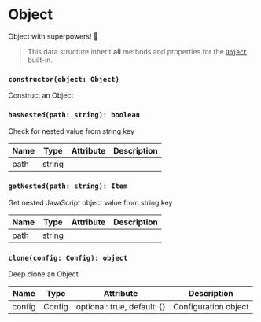 # Object

Object with superpowers! 💪

> This data structure inherit **all** methods and properties for the [`Object`](https://developer.mozilla.org/en-US/docs/Web/JavaScript/Reference/Global_Objects/Object) built-in.

### `constructor(object: Object)`

Construct an Object

### `hasNested(path: string): boolean`

Check for nested value from string key

| Name | Type   | Attribute | Description |
| ---- | ------ | --------- | ----------- |
| path | string |           |

### `getNested(path: string): Item`

Get nested JavaScript object value from string key

| Name | Type   | Attribute | Description |
| ---- | ------ | --------- | ----------- |
| path | string |           |

### `clone(config: Config): object`

Deep clone an Object

| Name   | Type   | Attribute                   | Description          |
| ------ | ------ | --------------------------- | -------------------- |
| config | Config | optional: true, default: {} | Configuration object |
